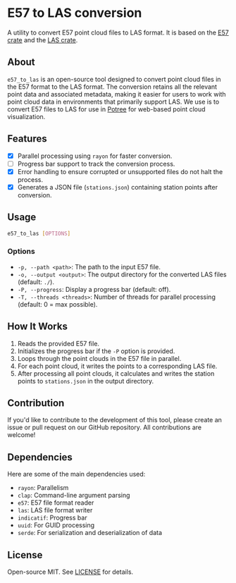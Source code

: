 # E57 to LAS conversion

A utility to convert E57 point cloud files to LAS format. It is based on the [E57 crate](https://github.com/cry-inc/e57) and the [LAS crate](https://github.com/gadomski/las-rs).

## About

`e57_to_las` is an open-source tool designed to convert point cloud files in the E57 format to the LAS format. The conversion retains all the relevant point data and associated metadata, making it easier for users to work with point cloud data in environments that primarily support LAS. We use is to convert E57 files to LAS for use in [Potree](https://github.com/potree/potree/) for web-based point cloud visualization.

## Features

- [x] Parallel processing using `rayon` for faster conversion.
- [ ] Progress bar support to track the conversion process.
- [x] Error handling to ensure corrupted or unsupported files do not halt the process.
- [x] Generates a JSON file (`stations.json`) containing station points after conversion.

## Usage

```bash
e57_to_las [OPTIONS]
```

### Options

- `-p, --path <path>`: The path to the input E57 file.
- `-o, --output <output>`: The output directory for the converted LAS files (default: `./`).
- `-P, --progress`: Display a progress bar (default: off).
- `-T, --threads <threads>`: Number of threads for parallel processing (default: 0 = max possible).

## How It Works

1. Reads the provided E57 file.
2. Initializes the progress bar if the `-P` option is provided.
3. Loops through the point clouds in the E57 file in parallel.
4. For each point cloud, it writes the points to a corresponding LAS file.
5. After processing all point clouds, it calculates and writes the station points to `stations.json` in the output directory.

## Contribution

If you'd like to contribute to the development of this tool, please create an issue or pull request on our GitHub repository. All contributions are welcome!

## Dependencies

Here are some of the main dependencies used:

- `rayon`: Parallelism
- `clap`: Command-line argument parsing
- `e57`: E57 file format reader
- `las`: LAS file format writer
- `indicatif`: Progress bar
- `uuid`: For GUID processing
- `serde`: For serialization and deserialization of data

## License

Open-source MIT. See [LICENSE](LICENSE) for details.
